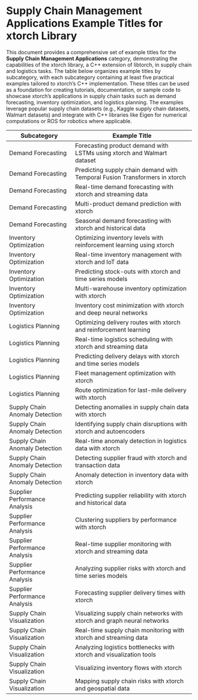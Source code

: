 # Supply Chain Management Applications Example Titles for xtorch Library

This document provides a comprehensive set of example titles for the **Supply Chain Management Applications** category, demonstrating the capabilities of the xtorch library, a C++ extension of libtorch, in supply chain and logistics tasks. The table below organizes example titles by subcategory, with each subcategory containing at least five practical examples tailored to xtorch’s C++ implementation. These titles can be used as a foundation for creating tutorials, documentation, or sample code to showcase xtorch’s applications in supply chain tasks such as demand forecasting, inventory optimization, and logistics planning. The examples leverage popular supply chain datasets (e.g., Kaggle supply chain datasets, Walmart datasets) and integrate with C++ libraries like Eigen for numerical computations or ROS for robotics where applicable.

| **Subcategory**                     | **Example Title**                                                                 |
|-------------------------------------|-----------------------------------------------------------------------------------|
| Demand Forecasting                  | Forecasting product demand with LSTMs using xtorch and Walmart dataset            |
| Demand Forecasting                  | Predicting supply chain demand with Temporal Fusion Transformers in xtorch        |
| Demand Forecasting                  | Real-time demand forecasting with xtorch and streaming data                      |
| Demand Forecasting                  | Multi-product demand prediction with xtorch                                       |
| Demand Forecasting                  | Seasonal demand forecasting with xtorch and historical data                       |
| Inventory Optimization              | Optimizing inventory levels with reinforcement learning using xtorch              |
| Inventory Optimization              | Real-time inventory management with xtorch and IoT data                          |
| Inventory Optimization              | Predicting stock-outs with xtorch and time series models                         |
| Inventory Optimization              | Multi-warehouse inventory optimization with xtorch                                |
| Inventory Optimization              | Inventory cost minimization with xtorch and deep neural networks                 |
| Logistics Planning                  | Optimizing delivery routes with xtorch and reinforcement learning                 |
| Logistics Planning                  | Real-time logistics scheduling with xtorch and streaming data                    |
| Logistics Planning                  | Predicting delivery delays with xtorch and time series models                    |
| Logistics Planning                  | Fleet management optimization with xtorch                                         |
| Logistics Planning                  | Route optimization for last-mile delivery with xtorch                             |
| Supply Chain Anomaly Detection      | Detecting anomalies in supply chain data with xtorch                              |
| Supply Chain Anomaly Detection      | Identifying supply chain disruptions with xtorch and autoencoders                 |
| Supply Chain Anomaly Detection      | Real-time anomaly detection in logistics data with xtorch                         |
| Supply Chain Anomaly Detection      | Detecting supplier fraud with xtorch and transaction data                         |
| Supply Chain Anomaly Detection      | Anomaly detection in inventory data with xtorch                                   |
| Supplier Performance Analysis       | Predicting supplier reliability with xtorch and historical data                   |
| Supplier Performance Analysis       | Clustering suppliers by performance with xtorch                                   |
| Supplier Performance Analysis       | Real-time supplier monitoring with xtorch and streaming data                     |
| Supplier Performance Analysis       | Analyzing supplier risks with xtorch and time series models                      |
| Supplier Performance Analysis       | Forecasting supplier delivery times with xtorch                                   |
| Supply Chain Visualization          | Visualizing supply chain networks with xtorch and graph neural networks           |
| Supply Chain Visualization          | Real-time supply chain monitoring with xtorch and streaming data                 |
| Supply Chain Visualization          | Analyzing logistics bottlenecks with xtorch and visualization tools               |
| Supply Chain Visualization          | Visualizing inventory flows with xtorch                                           |
| Supply Chain Visualization          | Mapping supply chain risks with xtorch and geospatial data                        |